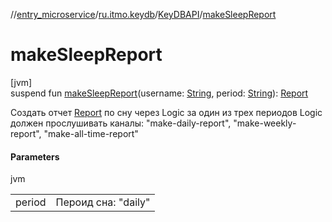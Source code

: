 //[entry_microservice](../../../index.md)/[ru.itmo.keydb](../index.md)/[KeyDBAPI](index.md)/[makeSleepReport](make-sleep-report.md)

# makeSleepReport

[jvm]\
suspend fun [makeSleepReport](make-sleep-report.md)(username: [String](https://kotlinlang.org/api/core/kotlin-stdlib/kotlin/-string/index.html), period: [String](https://kotlinlang.org/api/core/kotlin-stdlib/kotlin/-string/index.html)): [Report](../../ru.itmo.model/-report/index.md)

Создать отчет [Report](../../ru.itmo.model/-report/index.md) по сну через Logic за один из трех периодов Logic должен прослушивать каналы: &quot;make-daily-report&quot;, &quot;make-weekly-report&quot;, &quot;make-all-time-report&quot;

#### Parameters

jvm

| | |
|---|---|
| period | Пероид сна: &quot;daily&quot; | &quot;weekly&quot; | &quot;all-time&quot; |